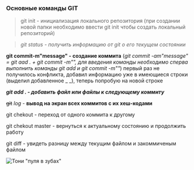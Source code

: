 ### Основные команды GIT

> git init - инициализация локального репозитория (при создании новой папки необходимо ввести git init чтобы создать локальный репозиторий)

> *git status - получить информацию от git о его текущем состоянии*

**git commit-m"message" - создание коммита** (_git commit -am"message" = git aad . + git commit -m"", для введения команды необходимо сперва выполнить команды git add и git commit -m""_)
первый раз не получилось конфликта, добавил информацию уже в имеющиеся строки (выделил добавленное _ _), теперь попробую на новой строке

***git add . -  добавить файл или файлы к следующему коммиту***

~~git~~ *log* - **вывод на экран всех коммитов с их хеш-кодами**

git chekout - переход от одного коммита к другому

git chekout master - вернуться к актуальному состоянию и продолжить работу

git diff - увидеть разницу между текущим файлом и закоммиченым файлом

![Тони "пуля в зубах"](https://s00.yaplakal.com/pics/pics_original/1/7/6/13047671.jpg)
